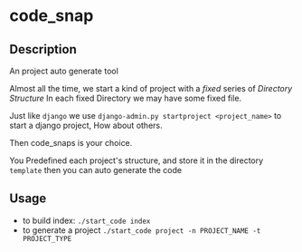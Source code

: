 # code_snap
## Description
An project auto generate tool

Almost all the time, we start a kind of  project with a *fixed* series of *Directory Structure*
In each fixed Directory we may have some fixed file.

Just like `django` we use `django-admin.py startproject <project_name>` to start a django project,
How about others.

Then code_snaps is your choice.

You Predefined each project's structure, and store it in the directory `template` then you can auto
generate the code

## Usage

+ to build index: `./start_code index`
+ to generate a project `./start_code project -n PROJECT_NAME -t PROJECT_TYPE`
